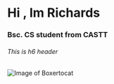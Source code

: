 # Hi , Im Richards 
### Bsc. CS student from CASTT
###### This is h6 header
![Image of Boxertocat](https://octodex.github.com/images/boxertocat_octodex.jpg)
